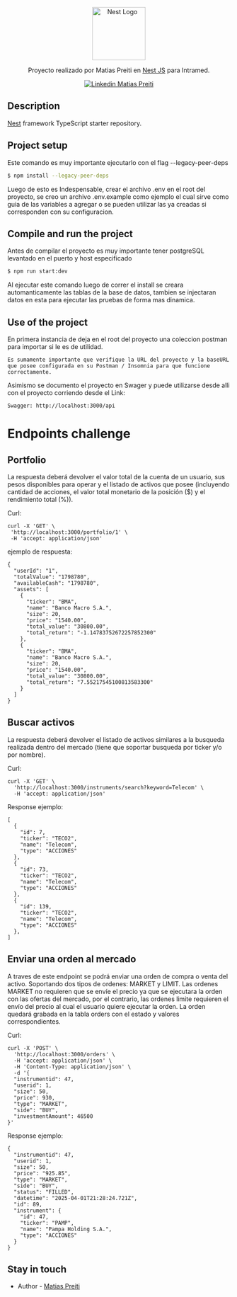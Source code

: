 <p align="center">
  <a href="http://nestjs.com/" target="blank"><img src="https://nestjs.com/img/logo-small.svg" width="120" alt="Nest Logo" /></a>
</p>

[circleci-image]: https://img.shields.io/circleci/build/github/nestjs/nest/master?token=abc123def456
[circleci-url]: https://circleci.com/gh/nestjs/nest

  <p align="center">Proyecto realizado por Matias Preiti en <a href="http://nodejs.org" target="_blank">Nest JS</a> para Intramed.</p>
    <p align="center">
<a href="https://www.linkedin.com/in/matias-oscar-preiti/" target="_blank"><img src="https://img.shields.io/badge/LinkedIn-0077B5?style=for-the-badge&logo=linkedin&logoColor=white" alt="Linkedin Matias Preiti" /></a>
</p>

## Description

[Nest](https://github.com/nestjs/nest) framework TypeScript starter repository.

## Project setup

Este comando es muy importante ejecutarlo con el flag --legacy-peer-deps

```bash
$ npm install --legacy-peer-deps
```

Luego de esto es Indespensable, crear el archivo .env en el root del proyecto, se creo un archivo .env.example como ejemplo el cual sirve como guia de las variables a agregar o se pueden utilizar las ya creadas si corresponden con su configuracion.

## Compile and run the project

Antes de compilar el proyecto es muy importante tener postgreSQL levantado en el puerto y host especificado

```bash
$ npm run start:dev
```

Al ejecutar este comando luego de correr el install se creara automanticamente las tablas de la base de datos, tambien se injectaran datos en esta para ejecutar las pruebas de forma mas dinamica.

## Use of the project

En primera instancia de deja en el root del proyecto una coleccion postman para importar si le es de utilidad.

```
Es sumamente importante que verifique la URL del proyecto y la baseURL que posee configurada en su Postman / Insomnia para que funcione correctamente.
```

Asimismo se documento el proyecto en Swager y puede utilizarse desde alli con el proyecto corriendo desde el Link:

```
Swagger: http://localhost:3000/api
```

# Endpoints challenge

## Portfolio

La respuesta deberá devolver el valor total de la cuenta de un usuario, sus pesos disponibles para operar y el listado de activos que posee (incluyendo cantidad de acciones, el valor total monetario de la posición ($) y el rendimiento total (%)).

Curl:

```
curl -X 'GET' \
 'http://localhost:3000/portfolio/1' \
 -H 'accept: application/json'
```

ejemplo de respuesta:

```
{
  "userId": "1",
  "totalValue": "1798780",
  "availableCash": "1798780",
  "assets": [
    {
      "ticker": "BMA",
      "name": "Banco Macro S.A.",
      "size": 20,
      "price": "1540.00",
      "total_value": "30800.00",
      "total_return": "-1.14783752672257852300"
    },
    {
      "ticker": "BMA",
      "name": "Banco Macro S.A.",
      "size": 20,
      "price": "1540.00",
      "total_value": "30800.00",
      "total_return": "7.55217545100813583300"
    }
  ]
}
```

## Buscar activos

La respuesta deberá devolver el listado de activos similares a la busqueda realizada dentro del mercado (tiene que soportar busqueda por ticker y/o por nombre).

Curl:

```
curl -X 'GET' \
  'http://localhost:3000/instruments/search?keyword=Telecom' \
  -H 'accept: application/json'
```

Response ejemplo:

```
[
  {
    "id": 7,
    "ticker": "TECO2",
    "name": "Telecom",
    "type": "ACCIONES"
  },
  {
    "id": 73,
    "ticker": "TECO2",
    "name": "Telecom",
    "type": "ACCIONES"
  },
  {
    "id": 139,
    "ticker": "TECO2",
    "name": "Telecom",
    "type": "ACCIONES"
  },
]
```

## Enviar una orden al mercado

A traves de este endpoint se podrá enviar una orden de compra o venta del activo. Soportando dos tipos de ordenes: MARKET y LIMIT. Las ordenes MARKET no requieren que se envíe el precio ya que se ejecutara la orden con las ofertas del mercado, por el contrario, las ordenes limite requieren el envío del precio al cual el usuario quiere ejecutar la orden. La orden quedará grabada en la tabla orders con el estado y valores correspondientes.

Curl:

```
curl -X 'POST' \
  'http://localhost:3000/orders' \
  -H 'accept: application/json' \
  -H 'Content-Type: application/json' \
  -d '{
  "instrumentid": 47,
  "userid": 1,
  "size": 50,
  "price": 930,
  "type": "MARKET",
  "side": "BUY",
  "investmentAmount": 46500
}'
```

Response ejemplo:

```
{
  "instrumentid": 47,
  "userid": 1,
  "size": 50,
  "price": "925.85",
  "type": "MARKET",
  "side": "BUY",
  "status": "FILLED",
  "datetime": "2025-04-01T21:28:24.721Z",
  "id": 89,
  "instrument": {
    "id": 47,
    "ticker": "PAMP",
    "name": "Pampa Holding S.A.",
    "type": "ACCIONES"
  }
}
```

## Stay in touch

- Author - [Matias Preiti](https://www.linkedin.com/in/matias-oscar-preiti/)
